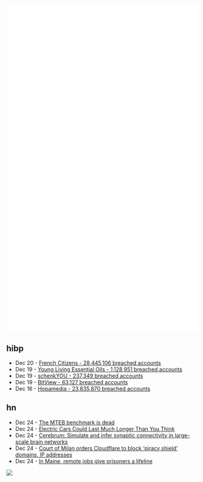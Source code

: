 ![Metrics](https://raw.githubusercontent.com/phixion/phixion/master/metrics.svg)

## hibp

<!--
for https://github.com/phixion/phixion/blob/main/.github/workflows/feeds.yml
-->
<!--START_SECTION:haveibeenpwnd-->
- Dec 20 - [French Citizens - 28,445,106 breached accounts](https://haveibeenpwned.com/PwnedWebsites#FrenchCitizens)
- Dec 19 - [Young Living Essential Oils - 1,128,951 breached accounts](https://haveibeenpwned.com/PwnedWebsites#YoungLivingEssentialOils)
- Dec 19 - [schenkYOU - 237,349 breached accounts](https://haveibeenpwned.com/PwnedWebsites#schenkYOU)
- Dec 19 - [BitView - 63,127 breached accounts](https://haveibeenpwned.com/PwnedWebsites#BitView)
- Dec 16 - [Hopamedia - 23,835,870 breached accounts](https://haveibeenpwned.com/PwnedWebsites#Hopamedia)
<!--END_SECTION:haveibeenpwnd-->

## hn

<!--
for https://github.com/phixion/phixion/blob/main/.github/workflows/feeds.yml
-->
<!--START_SECTION:hn-->
- Dec 24 - [The MTEB benchmark is dead](https://twitter.com/Nils_Reimers/status/1870812625505849849)
- Dec 24 - [Electric Cars Could Last Much Longer Than You Think](https://www.wired.com/story/electric-cars-could-last-much-longer-than-most-think/)
- Dec 24 - [Cerebrum: Simulate and infer synaptic connectivity in large-scale brain networks](https://svbrain.xyz/2024/12/20/cerebrum)
- Dec 24 - [Court of Milan orders Cloudflare to block ‘piracy shield’ domains, IP addresses](https://torrentfreak.com/cloudflare-must-block-piracy-shield-domains-and-ip-addresses-across-its-service-241224/)
- Dec 24 - [In Maine, remote jobs give prisoners a lifeline](https://www.bostonglobe.com/2024/12/24/metro/maine-prison-remote-jobs-mountain-view-correctional-facility/)
<!--END_SECTION:hn-->

<!--
for https://yhype.me
-->
![](https://hit.yhype.me/github/profile?user_id=13013670)
